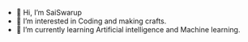 - 👋 Hi, I’m SaiSwarup
- 👀 I’m interested in Coding and making crafts.
- 🌱 I’m currently learning Artificial intelligence and Machine learning.

<!---
SaiSwarup27/My self is a ✨ special ✨ repository because its `README.md` (this file) appears on your GitHub profile.
You can click the Preview link to take a look at your changes.
--->
